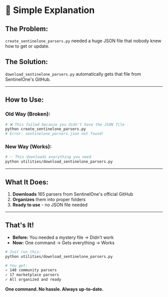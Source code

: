 # 🎯 Simple Explanation

## **The Problem:**
`create_sentinelone_parsers.py` needed a huge JSON file that nobody knew how to get or update.

## **The Solution:**
`download_sentinelone_parsers.py` automatically gets that file from SentinelOne's GitHub.

---

## **How to Use:**

### **Old Way (Broken):**
```bash
# ❌ This failed because you didn't have the JSON file
python create_sentinelone_parsers.py
# Error: sentinelone_parsers.json not found!
```

### **New Way (Works):**
```bash
# ✅ This downloads everything you need
python utilities/download_sentinelone_parsers.py
```

---

## **What It Does:**
1. **Downloads** 165 parsers from SentinelOne's official GitHub
2. **Organizes** them into proper folders
3. **Ready to use** - no JSON file needed

---

## **That's It!**

- **Before:** You needed a mystery file → Didn't work
- **Now:** One command → Gets everything → Works

```bash
# Just run this:
python utilities/download_sentinelone_parsers.py

# You get:
✓ 148 community parsers
✓ 17 marketplace parsers
✓ All organized and ready
```

**One command. No hassle. Always up-to-date.**